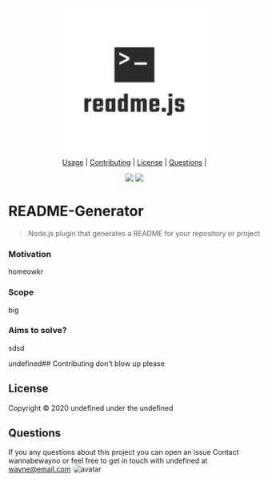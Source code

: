 <p align="center">
<img src=./assets/logo/logo.jfif width="300"/>
        <br><a href="#Usage">Usage</a> |
<a href="#Contributing">Contributing</a> |
<a href="#License">License</a> |
<a href="#Questions">Questions</a> |
</p>
<p align="center">
<img src="https://img.shields.io/badge/License-undefined-blue"/> <img src="https://img.shields.io/badge/JavaScript-1-yellow"/>
</p>

 # README-Generator
 > Node.js plugin that generates a README for your repository or project 
### Motivation 
 homeowkr
### Scope 
 big
### Aims to solve? 
 sdsd

undefined## Contributing 
 don't blow up please
## License
 Copyright © 2020 undefined under the undefined
## Questions 
 If you any questions about this project you can open an issue
 Contact wannabewayno 
 or feel free to get in touch with 
 undefined at wayne@email.com <img src="https://avatars2.githubusercontent.com/u/60007468?v=4" alt="avatar" style="border-radius:15px;" width="50px"/>